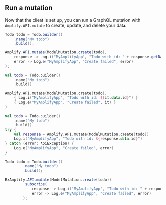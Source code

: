 ## Run a mutation

Now that the client is set up, you can run a GraphQL mutation with `Amplify.API.mutate` to create, update, and delete your data.

<amplify-block-switcher>
<amplify-block name="Java">

```java
Todo todo = Todo.builder()
    .name("My todo")
    .build();

Amplify.API.mutate(ModelMutation.create(todo),
    response -> Log.i("MyAmplifyApp", "Todo with id: " + response.getData().getId()),
    error -> Log.e("MyAmplifyApp", "Create failed", error)
);
```

</amplify-block>
<amplify-block name="Kotlin - Callbacks">

```kotlin
val todo = Todo.builder()
    .name("My todo")
    .build()

Amplify.API.mutate(ModelMutation.create(todo),
    { Log.i("MyAmplifyApp", "Todo with id: ${it.data.id}") }
    { Log.e("MyAmplifyApp", "Create failed", it) }
)
```

</amplify-block>
<amplify-block name="Kotlin - Coroutines (Beta)">

```kotlin
val todo = Todo.builder()
    .name("My todo")
    .build()
try {
    val response = Amplify.API.mutate(ModelMutation.create(todo))
    Log.i("MyAmplifyApp", "Todo with id: ${response.data.id}")
} catch (error: ApiException) {
    Log.e("MyAmplifyApp", "Create failed", error)
}
```

</amplify-block>
<amplify-block name="RxJava">

```java
Todo todo = Todo.builder()
        .name("My todo")
        .build();

RxAmplify.API.mutate(ModelMutation.create(todo))
        .subscribe(
            response -> Log.i("MyAmplifyApp", "Todo with id: " + response.getData().getId()),
            error -> Log.e("MyAmplifyApp", "Create failed", error)
        );
```

</amplify-block>
</amplify-block-switcher>
